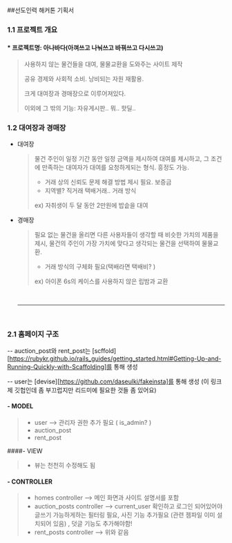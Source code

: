 ##선도인력 해커톤 기획서



### 1.1 프로젝트 개요

 #### * 프로젝트명: 아나바다(아껴쓰고 나눠쓰고 바꿔쓰고 다시쓰고) 

> 사용하지 않는 물건들을 대여, 물물교환을 도와주는 사이트 제작
>
> 공유 경제와 사회적 소비. 낭비되는 자원 재활용.
>
> 크게 대여장과 경매장으로 이루어져있다.
>
> 이외에 그 밖의 기능: 자유게시판.. 뭐.. 핫딜..  



### 1.2 대여장과 경매장 

- 대여장

  > 물건 주인이 일정 기간 동안 일정 금액을 제시하여 대여를 제시하고, 그 조건에 만족하는 대여자가 대여를 요청하게되는 형식. 흥정도 가능.
  >
  > * 거래 상의 신뢰도 문제 해결 방법 제시 필요. 보증금
  > * 지역별? 직거래 택배거래.. 거래 방식 
  >
  > ex) 자취생이 두 달 동안 2만원에 밥솥을 대여 



- 경매장

  > 필요 없는 물건을 올리면 다른 사용자들이 생각할 때 비슷한 가치의 제품을 제시, 물건의 주인이 가장 가치에 맞다고 생각되는 물건을 선택하여 물물교환.
  >
  > * 거래 방식의 구체화 필요(택배라면 택배비? )
  >
  > ex) 아이폰 6s의 케이스를 사용하지 않은 립밤과 교환 

  ​

  -------------------

  ​

### 2.1 홈페이지 구조

-- auction_post와  rent_post는 [scffold][https://rubykr.github.io/rails_guides/getting_started.html#Getting-Up-and-Running-Quickly-with-Scaffolding]를 통해 생성 

-- user는 [devise][https://github.com/daseulki/fakeinsta]를 통해 생성 (이 링크 제 깃헙인데 좀 부끄럽지만 리드미에 필요한 것들 좀 있어요)

#### - MODEL

> - user --> 관리자 권한 추가 필요 ( is_admin? )
> - auction_post 
> - rent_post

####- VIEW  

> - 뷰는 천천히 수정해도 됨 

#### - CONTROLLER

> - homes controller --> 메인 화면과 사이트 설명서를 포함
> - auction_posts controller --> current_user 확인하고 로그인 되어있어야 글쓰기 가능하게하는 필터링 필요, 사진 기능 추가필요 (관련 젬파일 이미 설치되어 있음) , 덧글 기능도 추가해야함!
> - rent_posts controller --> 위와 같음 

